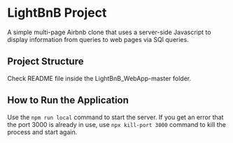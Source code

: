 # LightBnB Project

A simple multi-page Airbnb clone that uses a server-side Javascript to display information from queries to web pages via SQl queries.

## Project Structure
Check README file inside the LightBnB_WebApp-master folder.

  ## How to Run the Application

  Use the `npm run local` command to start the server. If you get an error that the port 3000 is already in use, use `npx kill-port 3000` command to kill the process and start again.